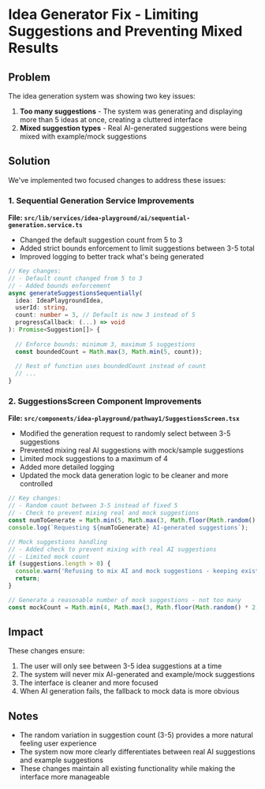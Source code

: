 # Idea Generator Fix - Limiting Suggestions and Preventing Mixed Results

## Problem

The idea generation system was showing two key issues:

1. **Too many suggestions** - The system was generating and displaying more than 5 ideas at once, creating a cluttered interface
2. **Mixed suggestion types** - Real AI-generated suggestions were being mixed with example/mock suggestions 

## Solution

We've implemented two focused changes to address these issues:

### 1. Sequential Generation Service Improvements

**File: `src/lib/services/idea-playground/ai/sequential-generation.service.ts`**

- Changed the default suggestion count from 5 to 3
- Added strict bounds enforcement to limit suggestions between 3-5 total
- Improved logging to better track what's being generated

```typescript
// Key changes:
// - Default count changed from 5 to 3
// - Added bounds enforcement
async generateSuggestionsSequentially(
  idea: IdeaPlaygroundIdea,
  userId: string,
  count: number = 3, // Default is now 3 instead of 5
  progressCallback: (...) => void
): Promise<Suggestion[]> {
  
  // Enforce bounds: minimum 3, maximum 5 suggestions
  const boundedCount = Math.max(3, Math.min(5, count));
  
  // Rest of function uses boundedCount instead of count
  // ...
}
```

### 2. SuggestionsScreen Component Improvements

**File: `src/components/idea-playground/pathway1/SuggestionsScreen.tsx`**

- Modified the generation request to randomly select between 3-5 suggestions
- Prevented mixing real AI suggestions with mock/sample suggestions
- Limited mock suggestions to a maximum of 4
- Added more detailed logging
- Updated the mock data generation logic to be cleaner and more controlled

```typescript
// Key changes:
// - Random count between 3-5 instead of fixed 5
// - Check to prevent mixing real and mock suggestions
const numToGenerate = Math.min(5, Math.max(3, Math.floor(Math.random() * 3) + 3));
console.log(`Requesting ${numToGenerate} AI-generated suggestions`);
```

```typescript
// Mock suggestions handling
// - Added check to prevent mixing with real AI suggestions
// - Limited mock count
if (suggestions.length > 0) {
  console.warn('Refusing to mix AI and mock suggestions - keeping existing AI suggestions');
  return;
}

// Generate a reasonable number of mock suggestions - not too many
const mockCount = Math.min(4, Math.max(3, Math.floor(Math.random() * 2) + 3));
```

## Impact

These changes ensure:

1. The user will only see between 3-5 idea suggestions at a time
2. The system will never mix AI-generated and example/mock suggestions
3. The interface is cleaner and more focused
4. When AI generation fails, the fallback to mock data is more obvious

## Notes

- The random variation in suggestion count (3-5) provides a more natural feeling user experience
- The system now more clearly differentiates between real AI suggestions and example suggestions
- These changes maintain all existing functionality while making the interface more manageable
